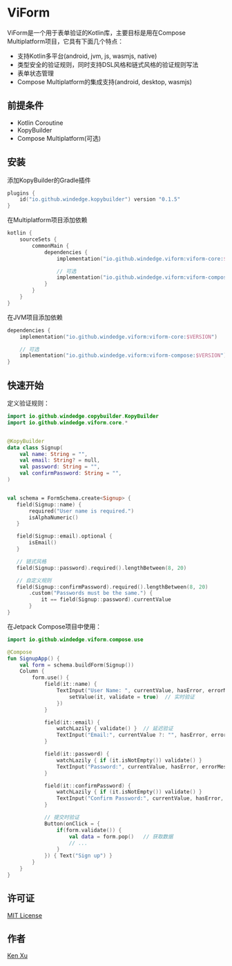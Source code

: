 # ViForm

ViForm是一个用于表单验证的Kotlin库，主要目标是用在Compose Multiplatform项目，它具有下面几个特点：
* 支持Kotlin多平台(android, jvm, js, wasmjs, native)
* 类型安全的验证规则，同时支持DSL风格和链式风格的验证规则写法
* 表单状态管理
* Compose Multiplatform的集成支持(android, desktop, wasmjs)


## 前提条件
- Kotlin Coroutine
- KopyBuilder
- Compose Multiplatform(可选)

## 安装

添加KopyBuilder的Gradle插件
```kotlin
plugins {
    id("io.github.windedge.kopybuilder") version "0.1.5"
}
```

在Multiplatform项目添加依赖
```Kotlin
kotlin {
    sourceSets {
        commonMain {
            dependencies {
                implementation("io.github.windedge.viform:viform-core:$VERSION")

                // 可选
                implementation("io.github.windedge.viform:viform-compose:$VERSION")
            }
        }
    }
}
```

在JVM项目添加依赖
```Kotlin
dependencies {
    implementation("io.github.windedge.viform:viform-core:$VERSION")

    // 可选
    implementation("io.github.windedge.viform:viform-compose:$VERSION")
}
```

## 快速开始

定义验证规则：

```kotlin
import io.github.windedge.copybuilder.KopyBuilder
import io.github.windedge.viform.core.*


@KopyBuilder
data class Signup(
    val name: String = "",
    val email: String? = null,
    val password: String = "",
    val confirmPassword: String = "",
)


val schema = FormSchema.create<Signup> {
   field(Signup::name) {
       required("User name is required.")
       isAlphaNumeric()
   }

   field(Signup::email).optional {
       isEmail()
   }

   // 链式风格
   field(Signup::password).required().lengthBetween(8, 20)

   // 自定义规则
   field(Signup::confirmPassword).required().lengthBetween(8, 20)
       .custom("Passwords must be the same.") {
           it == field(Signup::password).currentValue
       }
}
```

在Jetpack Compose项目中使用：

```kotlin
import io.github.windedge.viform.compose.use

@Compose
fun SignupApp() {
    val form = schema.buildForm(Signup())
    Column {
        form.use() {
            field(it::name) {
                TextInput("User Name: ", currentValue, hasError, errorMessage, onValueChange = {
                    setValue(it, validate = true)  // 实时验证
                })
            }

            field(it::email) {
                watchLazily { validate() }  // 延迟验证
                TextInput("Email:", currentValue ?: "", hasError, errorMessage), onValueChange=::setValue)
            }

            field(it::password) {
                watchLazily { if (it.isNotEmpty()) validate() }
                TextInput("Password:", currentValue, hasError, errorMessage, onValueChange=::setValue)
            }

            field(it::confirmPassword) {
                watchLazily { if (it.isNotEmpty()) validate() }
                TextInput("Confirm Password:", currentValue, hasError, errorMessage, onValueChange=::setValue)
            }

            // 提交时验证
            Button(onClick = {
                if(form.validate()) {
                    val data = form.pop()   // 获取数据
                    // ...
                }
            }) { Text("Sign up") }
        }
    }
}
```


[//]: # (## 构建状态)

[//]: # ()
[//]: # (这里可以放置CI/CD构建状态的徽章。)

[//]: # ()
[//]: # (## 贡献)

[//]: # ()
[//]: # (如果你想贡献代码，请阅读`CONTRIBUTING.md`。)

## 许可证
[MIT License](./LICENSE)

## 作者

[Ken Xu](https://github.com/windedge)

[//]: # (## 致谢)

[//]: # ()
[//]: # (感谢所有贡献者的努力。)